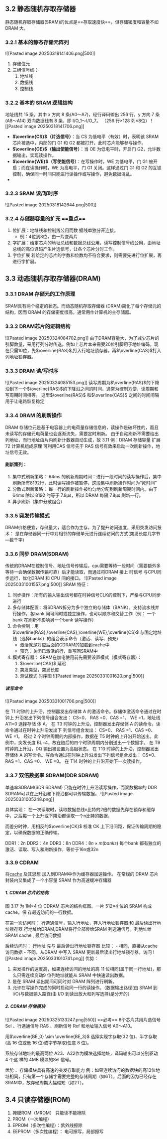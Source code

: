 ## 3.2 静态随机存取存储器
静态随机存取存储器(SRAM)的优点是==存取速度快==，但存储密度和容量不如 DRAM 大。
### 3.2.1 基本的静态存储元阵列
![[Pasted image 20250318141406.png|500]]
1. 存储位元
2. 三组信号线：
	1. 地址线
	2. 数据线
	3. 控制线

### 3.2.2 基本的 SRAM 逻辑结构

地址线共 15 条，其中 x 方向 8 条(A0～A7)，经行译码输出 256 行，y 方向 7 条(A8～A14)
双向数据线有 8 条，即 I/O_1～I/O_7。
（256 行×128 列×8位）
![[Pasted image 20250318141706.png]]
- **$\overline{CS}$（片选信号）**：当 CS 为低电平（有效）时，表明该 SRAM 芯片被选中，内部的门 G1 和 G2 都被打开，此时芯片能够参与操作。
- **$\overline{OE}$（输出使能信号）**：当 OE 为低电平时，开启门 G2，允许数据输出，实现读操作。
- **$\overline{WE}$（写使能信号）**：在写操作时，WE 为低电平，门 G1 被开启；而在读操作时，WE 为高电平，门 G1 关闭。这样通过门 G1 和 G2 的互锁控制，确保同一时间只能进行读操作或写操作，避免数据混乱。
-

### 3.2.3 SRAM 读/写时序
![[Pasted image 20250318142644.png|500]]


### 3.2.4 存储器容量的扩充      ==重点==
1. 位扩展：地址线和控制线公用而数 据线单独分开连接。
	- 例：4位到8位，由一片变两片
2. 字扩展：给定芯片的地址总线和数据总线公用，读写控制信号线公用，由地址总线的高位译码产生片选信号，让各个芯片分时工作。
3. 字位扩展 若给定的芯片的字数和位数均不符合要求，则需要先进行位扩展，再进行字扩展。



## 3.3 动态随机存取存储器(DRAM)
### 3.3.1 DRAM 存储元的工作原理
SRAM具有两个稳定的状态。而动态随机存取存储器 (DRAM)简化了每个存储元的结构，因而 DRAM 的存储密度很高，通常用作计算机的主存储器。
### 3.3.2 DRAM芯片的逻辑结构
![[Pasted image 20250324084702.png]]
由于DRAM容量大，为了减少芯片的引脚数量，采用行列分时传送。例如上芯片本来需要20位引脚用于地址编码，现在只需10位，先$\overline{RAS}$,打入行地址锁存器，再$\overline{CAS}$打入列地址锁存器。

### 3.3.3 DRAM 读/写时序
![[Pasted image 20250324085153.png]]
读写周期为$\overline{RAS}$的下降沿到下一个$\overline{RAS}$的下降沿之间的时间。通常为控制方便，读周期和写周期时间相等。
这里$\overline{RAS}$ 和$\overline{CAS}$ 之间的时间间隔用于让电路恢复稳定
### 3.3.4 DRAM 的刷新操作
DRAM 存储位元是基于电容器上的电荷量存储信息的，读操作是破坏性的，而且未读写的存储元电荷量也会逐渐流失，需要定时刷新。
由于自动刷新不需要给出列地址，而行地址由片内刷新计数器自动生成，故 3.11 例：DRAM 存储容量 扩展 72 计算机组成原理 可利用CAS 信号先于 RAS 信号有效来启动一次刷新操作，地址信号无效。
#### 刷新策列： 
1. 集中式刷新策略：
	   64ms 的刷新周期时间：进行一段时间的读写操作后，集中刷新所有8192行，此时读写操作被暂停，这段集中刷新操作时间为“死时间”
2. 分散式刷新策略：
		每一行的刷新操作被均匀地分配到刷新周期时间内。由于 64ms 除以 8192 约等于 7.8μs，所以 DRAM 每隔 7.8μs 刷新一行。
3. 异步刷新（集中分散组合）
		

### 3.3.5 突发传输模式
DRAM价格便宜，存储量大，适合作为主存，为了提升访问速度，采用突发访问技术：
	是在存储器同一行中对相邻的存储单元进行连续访问的方式(突发长度几字节—数千字)

### 3.3.6 同步 DRAM(SDRAM)
传统的DRAM在控制信号、地址信号传输后，cpu需要等待一段时间（需要额外多等待一会确保数据传输可靠）后才能读取，而通过将DRAM 接上 时信号 与CPU同步运行，优化DRAM 和 CPU 间的接口。
![[Pasted image 20250331001557.png|500]]
SRAM 特征：
1. 同步操作：所有的输入输出信号都在时钟信号CLK的控制下，严格与CPU同步进行
2. 多存储体配置：将SDRAN拆分为多个独立的存储体（BANK），支持流水线并行操作。各bank 间可同时或独立操作，也可以顺序和交替工作（例： 一个bank 在刷新不影响另一个bank 读写操作）
3. 命令控制：用$\overline{RAS},\overline{CAS},\overline{WE},\overline{CS}$ 与固定地址线（选择banks）的组合表示命令（激活、读写、预充）
	- 激活就是对应后面的CDRAM的加载到cache中
	- 预充：关闭已激活的行，重写回SRAM中
4. 模式寄存器： SRAM在加电使用前先需要设置模式（模式寄存器）：
	1. $\overline{CAS}$ 延迟
	2. 突发类型，突发长度
	3. 测试模式
时序图
![[Pasted image 20250331001620.png|500]]

##### 读写命令
![[Pasted image 20250331001706.png|500]]

在 T1 时钟的上升沿，控制器发出存储体 A 的激活命令。存储体激活命令通过在时钟上 升沿发出下列信号组合发出： 
	CS=0、 RAS =0、CAS =1、 WE =1，地址线 A11=0 选择存储 体 A。
在 T3 时钟的上升沿，控制器发出存储体 A 的读命令。读命令通过在时钟上升沿发出下 列信号组合发出： 
	CS=0、 RAS =1、CAS =0、 WE =1。
经过 2 个时钟周期的内部操作，数据在 T5 时钟的上升沿开始送出。此例中，突发长度 BL=4，故在随后的四个时钟周期内分别送出一个数据字。 
在 T9 时钟的上升沿，DQ 输出被设置为高阻状态。
在 T10 时钟的上升沿，控制器发出 存储体 A 的写命令。写命令通过在时钟上升沿发出下列信号组合发出： 
	CS=0、 RAS =1、CAS =0、 WE =0。 在 T14 时钟的上升沿开始下一次读操作。


### 3.3.7 双倍数据率 SDRAM(DDR SDRAM)

单速率SDRAM(SDR SDRAM) 只能在时钟上升沿读写操作，而双数据率的 DDR SDRAM可以在上升沿和下降沿都可以传输数据。
![[Pasted image 20250331005248.png]]

具体实现：
在一次读取时，读取数据总线n比特的2倍的数据先存在锁存和缓存中，之后每一个上升或下降沿都读取一个n比特的数据。

而差分时钟，用相反的$\overline{CK}$ 校准 CK 上下沿间距，保证传输周期的稳定，以确保数据的正确传输。

DDR1：2n
DDR2：4n
DDR3：8n
DDR4：$8n \times m(banks)$
	每个bank 都有独立的激活、读取、写入和刷新操作，等价于16n或32n


### 3.3.9 CDRAM
将[cache](存储系统-cache) 及其思想 加入到DRAM中作为缓存器加速操作。
在常规的 DRAM 芯片封装内又集成了一个小容量 SRAM 作为高速缓冲存储器
##### 1. CDRAM 芯片的结构
图 3.17 为 1M×4 位 CDRAM 芯片的结构框图。一片 512×4 位的 SRAM 构成 cache，保 存最近访问的一行数据。

在第一次访问时：
	行选通信号，输入行地址，存入行地址锁存器 和 最后读出行地址锁存器
	行地址给DRAM,DRAM将行全部传给SRAM
	列选通信号，列地址给SRAM cache , 最后访问数据

后续访问时：
	行地址 先与 最后读出行地址锁存器 比较：
	- 相同，直接从cache访问数据
	- 不同，从DRAM 中写入 SRAM 更新最后读出行地址锁存器，访问
![[Pasted image 20250331010741.png]]
优势：
1. 突发操作的速度高，如果连续访问的地址的高 11 位相同(属于同一行地址)，那么只需连续变动9 位列地址就能从 SRAM 中快速读出数据。
2. 是在 SRAM 读出期间可同时对 DRAM 阵列进行刷新。
3. 允许在写操作完成的同时启动同一行的读操作。（数据输出路径(由 SRAM 到 I/O)与数据输入路径(由 I/O 到读出放大和列写选择)是分开的）

##### 2. CDRAM 存储模块
![[Pasted image 20250325133247.png|550]]
==必考==
 8个芯片共用片选信号Sel 、行选通信号 RAS 、刷新信号 Ref 和地址输入信号 A0～A10。

用$\overline{BE_0} \sim \overline{BE_3}$  选择实现字存取(32 位)、半字存取(高 16 位或低 16 位)或字节存取(任意 8 位)。

系统存储地址的最高两位 A23、A22作为模块选择地址，译码输出可以分别驱动 4 个这
样的 4MB 模块的Sel 信号。

优势：
	存储模块具有高速的突发存取能力
		例：如果连续访问的数据块的高13位地址相同，只有第一个存储字需要完整的存储周期（如6T），后面的因为已经存在SRAM中，故存储周期大幅缩短（如2T）。

## 3.4 只读存储器(ROM)
1. 掩膜ROM（MROM）
	只能读不能擦除
2. PROM（一次编程）
3. EPROM（多次性编程）：紫外线擦除
4. EEPROM（多次性编程）： 电可擦写，局部擦写

